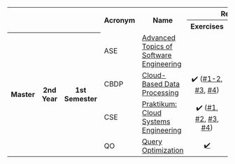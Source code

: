 <table class="uni-resources">
    <tr>
        <td rowspan="2" colspan="3"></td>
        <th style="text-align:center" rowspan="2">Acronym</th>
        <th style="text-align:center" rowspan="2">Name</th>
        <th style="text-align:center" colspan="3">Resources</th>
    </tr>
    <tr>
        <th style="text-align:center">Exercises</th>
        <th style="text-align:center">Projects</th>
        <th style="text-align:center">Forms</th>
    </tr>
    <tr>
        <th rowspan="4" class="rotate"><div>Master</div></th>
        <th rowspan="4" class="rotate"><div>2nd Year</div></th>
        <th rowspan="4" class="rotate"><div>1st Semester</div></th>
        <td>ASE</td>
        <td><a href="https://campus.tum.de/tumonline/ee/ui/ca2/app/desktop/#/slc.tm.cp/student/courses/950635036?$ctx=lang=en&$scrollTo=toc_overview">Advanced Topics of Software Engineering</a></td>
        <td style="text-align:center"></td>
        <td style="text-align:center"><a href="https://github.com/dmfrodrigues/tum-ase-proj">✔️</a></td>
        <td style="text-align:center"></td>
    </tr>
    <tr>
        <td>CBDP</td>
        <td><a href="https://campus.tum.de/tumonline/ee/ui/ca2/app/desktop/#/slc.tm.cp/student/courses/950658774?$ctx=design=ca;lang=en&$scrollTo=toc_overview">Cloud-Based Data Processing</a></td>
        <td style="text-align:center">✔️ (<a href="https://github.com/dmfrodrigues/tum-cbdp-ex1-2">#1-2</a>, <a href="https://github.com/dmfrodrigues/tum-cbdp-ex3">#3</a>, <a href="https://github.com/dmfrodrigues/tum-cbdp-ex4">#4</a>)</td>
        <td style="text-align:center"><a href="https://github.com/dmfrodrigues/tum-cbdp-proj">✔️</a></td>
        <td style="text-align:center"></td>
    </tr>
    <tr>
        <td>CSE</td>
        <td><a href="https://campus.tum.de/tumonline/ee/ui/ca2/app/desktop/#/slc.tm.cp/student/courses/950659822?$ctx=design=ca;lang=en&$scrollTo=toc_overview">Praktikum: Cloud Systems Engineering</a></td>
        <td style="text-align:center">✔️ (<a href="https://github.com/dmfrodrigues/tum-cse-task1">#1</a>, <a href="https://github.com/dmfrodrigues/tum-cse-task2">#2</a>, <a href="https://github.com/dmfrodrigues/tum-cse-task3">#3</a>, <a href="https://github.com/dmfrodrigues/tum-cse-task4">#4</a>)</td>
        <td style="text-align:center"></td>
        <td style="text-align:center"></td>
    </tr>
    <tr>
        <td>QO</td>
        <td><a href="https://campus.tum.de/tumonline/ee/ui/ca2/app/desktop/#/slc.tm.cp/student/courses/950630591?$ctx=design=ca;lang=en&$scrollTo=toc_overview">Query Optimization</a></td>
        <td style="text-align:center"><a href="https://github.com/dmfrodrigues/tum-qo-ex">✔️</a></td>
        <td style="text-align:center"></td>
        <td style="text-align:center"></td>
    </tr>
</table>

